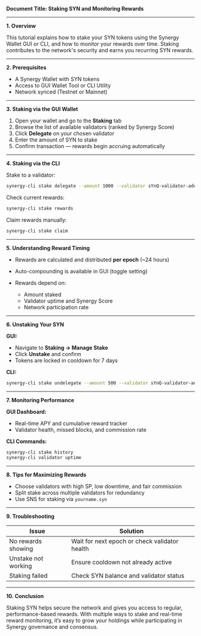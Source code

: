 **Document Title: Staking SYN and Monitoring Rewards**

---

**1. Overview**

This tutorial explains how to stake your SYN tokens using the Synergy Wallet GUI or CLI, and how to monitor your rewards over time. Staking contributes to the network's security and earns you recurring SYN rewards.

---

**2. Prerequisites**

* A Synergy Wallet with SYN tokens
* Access to GUI Wallet Tool or CLI Utility
* Network synced (Testnet or Mainnet)

---

**3. Staking via the GUI Wallet**

1. Open your wallet and go to the **Staking** tab
2. Browse the list of available validators (ranked by Synergy Score)
3. Click **Delegate** on your chosen validator
4. Enter the amount of SYN to stake
5. Confirm transaction — rewards begin accruing automatically

---

**4. Staking via the CLI**

Stake to a validator:

```bash
synergy-cli stake delegate --amount 1000 --validator sYnQ-validator-address
```

Check current rewards:

```bash
synergy-cli stake rewards
```

Claim rewards manually:

```bash
synergy-cli stake claim
```

---

**5. Understanding Reward Timing**

* Rewards are calculated and distributed **per epoch** (\~24 hours)
* Auto-compounding is available in GUI (toggle setting)
* Rewards depend on:

  * Amount staked
  * Validator uptime and Synergy Score
  * Network participation rate

---

**6. Unstaking Your SYN**

**GUI:**

* Navigate to **Staking → Manage Stake**
* Click **Unstake** and confirm
* Tokens are locked in cooldown for 7 days

**CLI:**

```bash
synergy-cli stake undelegate --amount 500 --validator sYnQ-validator-address
```

---

**7. Monitoring Performance**

**GUI Dashboard:**

* Real-time APY and cumulative reward tracker
* Validator health, missed blocks, and commission rate

**CLI Commands:**

```bash
synergy-cli stake history
synergy-cli validator uptime
```

---

**8. Tips for Maximizing Rewards**

* Choose validators with high SP, low downtime, and fair commission
* Split stake across multiple validators for redundancy
* Use SNS for staking via `yourname.syn`

---

**9. Troubleshooting**

| Issue               | Solution                                      |
| ------------------- | --------------------------------------------- |
| No rewards showing  | Wait for next epoch or check validator health |
| Unstake not working | Ensure cooldown not already active            |
| Staking failed      | Check SYN balance and validator status        |

---

**10. Conclusion**

Staking SYN helps secure the network and gives you access to regular, performance-based rewards. With multiple ways to stake and real-time reward monitoring, it’s easy to grow your holdings while participating in Synergy governance and consensus.
